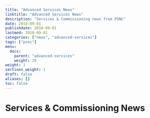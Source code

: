 ```yaml
---
title: "Advanced Services News"
linktitle: "Advanced Services News"
description: "Services & Commissioning news from PSNC"
date: 2018-09-01
publishdate: 2018-09-01
lastmod: 2018-09-01
categories: ["news", "advanced-services"]
tags: ["psnc"]
menu:
  docs:
    parent: "advanced-services"
    weight: 20
weight: 1
sections_weight: 1
draft: false
aliases: []
toc: false
---
```


# Services & Commissioning News

<script src="//rss.bloople.net/?url=https%3A%2F%2Fpsnc.org.uk%2Four-latest-news-category%2Fservices-commissioning%2Ffeed%2F&limit=20&showtitle=false&type=js"></script>

